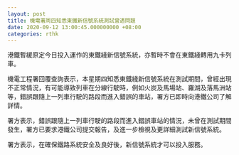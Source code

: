 ```yaml
---
layout: post
title: 機電署周四知悉東鐵新信號系統測試曾遇問題
date: 2020-09-12 13:00:45.000000000 +08:00
categories: rthk
---
```


港鐵暫緩原定今日投入運作的東鐵綫新信號系統，亦暫時不會在東鐵綫轉用九卡列車。

機電工程署回覆查詢表示，本星期四知悉東鐵綫新信號系統在測試期間，曾經出現不正常情況，有可能導致列車在分線行駛時，例如火炭及馬場站、羅湖及落馬洲站等，錯誤跟隨上一列車行駛的路段而進入錯誤的車站，署方已即時向港鐵公司了解詳情。

署方表示，錯誤跟隨上一列車行駛的路段而進入錯誤車站的情況，未曾在測試期間發生，署方已要求港鐵公司提交報告，及進一步檢視及更詳細測試新信號系統。

署方表示，在確保鐵路系統安全及良好後，新信號系統才可以投入服務。

